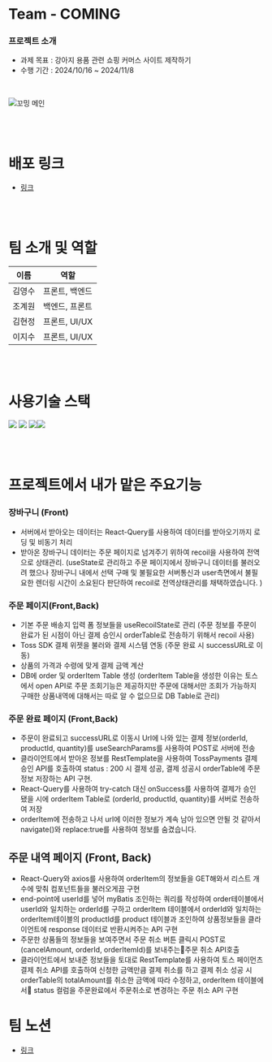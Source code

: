 # Team - COMING

### 프로젝트 소개
- 과제 목표 : 강아지 용품 관련 쇼핑 커머스 사이트 제작하기
- 수행 기간 : 2024/10/16 ~ 2024/11/8 

<br>

![꼬밍 메인](https://github.com/user-attachments/assets/1e3d205d-4c40-4a7e-a8d9-e1905b88c44b)

<br><br>

# 배포 링크
- [링크]([https://playkeyboard.netlify.app/](https://pet-store-coming-fe.vercel.app/)) 

<br><br>

# 팀 소개 및 역할
 
| 이름   | 역할  |
| ------ | ------ |
| 김영수 | 프론트, 백엔드 |
| 조계원 | 백엔드, 프론트  | 
| 김현정 | 프론트, UI/UX |
| 이지수 | 프론트, UI/UX |

<br><br>

# 사용기술 스택

<img src="https://img.shields.io/badge/HTML5-E34F26?style=flat-square&logo=HTML5&logoColor=white"/> <img src="https://img.shields.io/badge/JavaScript-F7DF1E?style=flat-square&logo=JavaScript&logoColor=white"/> <img src="https://img.shields.io/badge/React-61DAFB?style=flat-square&logo=React&logoColor=white"/><img src="https://img.shields.io/badge/styled components-DB7093?style=flat-square&logo=styled-components&logoColor=white"/>

<br><br>

# 프로젝트에서 내가 맡은 주요기능

### 장바구니 (Front)
- 서버에서 받아오는 데이터는 React-Query를 사용하여 데이터를 받아오기까지 로딩 및 비동기 처리
- 받아온 장바구니 데이터는 주문 페이지로 넘겨주기 위하여 recoil을 사용하여 전역으로 상태관리. (useState로 관리하고 주문 페이지에서 장바구니 데이터를 불러오려 했으나 장바구니 내에서 선택 구매 및 불필요한 서버통신과 user측면에서 불필요한 렌더링 시간이 소요된다 판단하여 recoil로 전역상태관리를 채택하였습니다. )

### 주문 페이지(Front,Back)
- 기본 주문 배송지 입력 폼 정보들을 useRecoilState로 관리 (주문 정보를 주문이 완료가 된 시점이 아닌 결제 승인시 orderTable로 전송하기 위해서 recoil 사용)
- Toss SDK 결제 위젯을 불러와 결제 시스템 연동 (주문 완료 시 successURL로 이동)
- 상품의 가격과 수령에 맞게 결제 금액 계산
- DB에 order 및 orderItem Table 생성 (orderItem Table을 생성한 이유는 토스에서 open API로 주문 조회기능은 제공하지만 주문에 대해서만 조회가 가능하지 구매한 상품내역에 대해서는 따로 알 수 없으므로 DB Table로 관리)

### 주문 완료 페이지 (Front,Back)
- 주문이 완료되고 successURL로 이동시 Url에 나와 있는 결제 정보(orderId, productId, quantity)를 useSearchParams를 사용하여 POST로 서버에 전송
- 클라이언트에서 받아온 정보를 RestTemplate을 사용하여 TossPayments 결제 승인 API를 호출하여 status : 200 시 결제 성공, 결제 성공시 orderTable에 주문 정보 저장하는 API 구현.
- React-Query를 사용하여 try-catch 대신 onSuccess를 사용하여 결제가 승인 됐을 시에 orderItem Table로 (orderId, productId, quantity)를 서버로 전송하여 저장
- orderItem에 전송하고 나서 url에 이러한 정보가 계속 남아 있으면 안될 것 같아서 navigate()와 replace:true를 사용하여 정보를 숨겼습니다.

## 주문 내역 페이지 (Front, Back)
- React-Query와 axios를 사용하여 orderItem의 정보들을 GET해와서 리스트 개수에 맞춰 컴포넌트들을 불러오게끔 구현
- end-point에 userId를 넣어 myBatis 조인하는 쿼리를 작성하여 order테이블에서 userId와 일치하는 orderId를 구하고 orderItem 테이블에서 orderId와 일치하는 orderItem테이블의 productId를 product 테이블과 조인하여 상품정보들을 클라이언트에 response 데이터로 반환시켜주는 API 구현
- 주문한 상품들의 정보들을 보여주면서 주문 취소 버튼 클릭시 POST로 (cancelAmount, orderId, orderItemId)를 보내주는주문 취소 API호출
- 클라이언트에서 보내준 정보들을 토대로 RestTemplate를 사용하여 토스 페이먼츠 결제 취소 API를 호출하여 신청한 금액만큼 결제 취소를 하고 결제 취소 성공 시 orderTable의 totalAmount를 취소한 금액에 따라 수정하고, orderItem 테이블에서 status 컬럼을 주문완료에서 주문취소로 변경하는 주문 취소 API 구현

# 팀 노션
- [링크](https://nosy-polo-4ce.notion.site/13e9a879c5cc805e9956fe1ba43a44b3?pvs=4)
